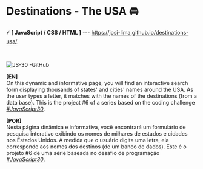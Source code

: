 # Destinations - The USA 🚘

⚡ <strong>[ JavaScript / CSS / HTML ]</strong> --- https://josi-lima.github.io/destinations-usa/

<br>

![JS-30 -GitHub](https://user-images.githubusercontent.com/108018406/193331249-7db60ac1-08bb-4bdb-8c62-ace14b36d74a.png)

<strong>[EN]</strong>
<br>
On this dynamic and informative page, you will find an interactive search form displaying thousands of states' and cities' names around the USA. As the user types a letter, it matches with the names of the destinations (from a data base). This is the project #6 of a series based on the coding challenge _[#JavaScript30](https://javascript30.com/)_.

<strong>[POR]</strong>
<br>
Nesta página dinâmica e informativa, você encontrará um formulário de pesquisa interativo exibindo os nomes de milhares de estados e cidades nos Estados Unidos. À medida que o usuário digita uma letra, ela corresponde aos nomes dos destinos (de um banco de dados). Este é o projeto #6 de uma série baseada no desafio de programação _[#JavaScript30](https://javascript30.com/)_.
